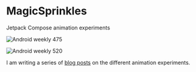 # MagicSprinkles
Jetpack Compose animation experiments

![Android weekly 475](https://androidweekly.net/issues/issue-475/badge)

![Android weekly 520](https://androidweekly.net/issues/issue-520/badge)

I am writing a series of [blog posts](https://www.maiatoday.net/tags/90s-website/) on the different animation experiments.
